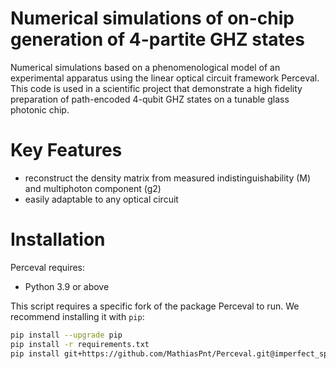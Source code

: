 # Numerical simulations of on-chip generation of 4-partite GHZ states

Numerical simulations based on a phenomenological model of an experimental apparatus using the linear optical circuit framework Perceval. This code is used in a scientific project that demonstrate a high fidelity preparation of path-encoded 4-qubit GHZ states on a tunable glass photonic chip.

# Key Features

* reconstruct the density matrix from measured indistinguishability (M) and multiphoton component (g2)
* easily adaptable to any optical circuit


# Installation

Perceval requires:

* Python 3.9 or above

This script requires a specific fork of the package Perceval to run. We recommend installing it with `pip`:

```bash
pip install --upgrade pip
pip install -r requirements.txt
pip install git+https://github.com/MathiasPnt/Perceval.git@imperfect_sps
```



